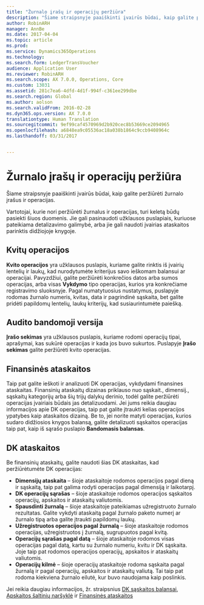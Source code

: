 ```yaml
---
title: "Žurnalo įrašų ir operacijų peržiūra"
description: "Šiame straipsnyje paaiškinti įvairūs būdai, kaip galite peržiūrėti žurnalo įrašus ir operacijas."
author: RobinARH
manager: AnnBe
ms.date: 2017-04-04
ms.topic: article
ms.prod: 
ms.service: Dynamics365Operations
ms.technology: 
ms.search.form: LedgerTransVoucher
audience: Application User
ms.reviewer: RobinARH
ms.search.scope: AX 7.0.0, Operations, Core
ms.custom: 13031
ms.assetid: 281c7ea6-4dfd-4d1f-994f-c361ee299dbe
ms.search.region: Global
ms.author: aolson
ms.search.validFrom: 2016-02-28
ms.dyn365.ops.version: AX 7.0.0
translationtype: Human Translation
ms.sourcegitcommit: 9ef99caf4570969d2b920cec8b53669ce2094965
ms.openlocfilehash: a6848ea9c05536ac18a038b1864c9ccb9408964c
ms.lasthandoff: 03/31/2017


---
```


# <a name="view-journal-entries-and-transactions"></a>Žurnalo įrašų ir operacijų peržiūra

Šiame straipsnyje paaiškinti įvairūs būdai, kaip galite peržiūrėti žurnalo įrašus ir operacijas. 

Vartotojai, kurie nori peržiūrėti žurnalus ir operacijas, turi keletą būdų pasiekti šiuos duomenis. Jie gali pasinaudoti užklausos puslapiais, kuriuose pateikiama detalizavimo galimybė, arba jie gali naudoti įvairias ataskaitos parinktis didžiojoje knygoje.

## <a name="voucher-transactions"></a>Kvitų operacijos
**Kvito operacijos** yra užklausos puslapis, kuriame galite rinktis iš įvairių lentelių ir laukų, kad nurodytumėte kriterijus savo ieškomam balansui ar operacijai. Pavyzdžiui, galite peržiūrėti konkrečios datos arba sumos operacijas, arba visas **Vykdymo** tipo operacijas, kurios yra konkrečiame registravimo sluoksnyje. Pagal numatytuosius nustatymus, puslapyje rodomas žurnalo numeris, kvitas, data ir pagrindinė sąskaita, bet galite pridėti papildomų lentelių, laukų kriterijų, kad susiaurintumėte paiešką.

## <a name="audit-trail"></a>Audito bandomoji versija
**Įrašo sekimas** yra užklausos puslapis, kuriame rodomi operacijų tipai, aprašymai, kas sukūrė operacijas ir kada jos buvo sukurtos. Puslapyje **Įrašo sekimas** galite peržiūrėti kvito operacijas.

## <a name="financial-reports"></a>Finansinės ataskaitos
Taip pat galite ieškoti ir analizuoti DK operacijas, vykdydami finansines ataskaitas. Finansinių ataskaitų dizainas priklauso nuo sąskait., dimensij., sąskaitų kategorijų arba šių trijų dalykų derinio, todėl galite peržiūrėti operacijas įvairiais būdais jas detalizuodami. Jei jums reikia daugiau informacijos apie DK operacijas, taip pat galite įtraukti kelias operacijos ypatybes kaip ataskaitos dizainą. Be to, jei norite matyti operacijas, kurios sudaro didžiosios knygos balansą, galite detalizuoti sąskaitos operacijas taip pat, kaip iš sąrašo puslapio **Bandomasis balansas**.

## <a name="ledger-reports"></a>DK ataskaitos
Be finansinių ataskaitų, galite naudoti šias DK ataskaitas, kad peržiūrėtumėte DK operacijas:

-   **Dimensijų ataskaita** – šioje ataskaitoje rodomos operacijos pagal dieną ir sąskaitą, taip pat galima rodyti operacijas pagal dimensiją ir laikotarpį.
-   **DK operacijų sąrašas** – šioje ataskaitoje rodomos operacijos sąskaitos operacijų, apskaitos ir ataskaitų valiutomis.
-   **Spausdinti žurnalą** – šioje ataskaitoje pateikiamas užregistruoto žurnalo rezultatas. Galite vykdyti ataskaitą pagal žurnalo paketo numerį ar žurnalo tipą arba galite įtraukti papildomų laukų.
-   **Užregistruotos operacijos pagal žurnalą** – šioje ataskaitoje rodomos operacijas, užregistruotos į žurnalą, sugrupuotos pagal kvitą.
-   **Operacijų sąrašas pagal datą** – šioje ataskaitoje rodomos visas operacijas pagal datą, kartu su žurnalo numeriu, kvitu ir DK sąskaita. Joje taip pat rodomos operacijos operacijų, apskaitos ir ataskaitų valiutomis.
-   **Operacijų kilmė** – šioje operacijų ataskaitoje rodoma sąskaita pagal žurnalą ir pagal operacijų, apskaitos ir ataskaitų valiutą. Tai taip pat rodoma kiekviena žurnalo eilutė, kur buvo naudojama kaip poslinkis.


Jei reikia daugiau informacijos, žr. straipsnius [DK sąskaitos balansai](general-ledger-account-balances.md), [Apskaitos šaltinių naršyklė](\financials\accounts-payable\accounting-source-explorer) ir [Finansinės ataskaitos](financial-reporting-getting-started.md)


